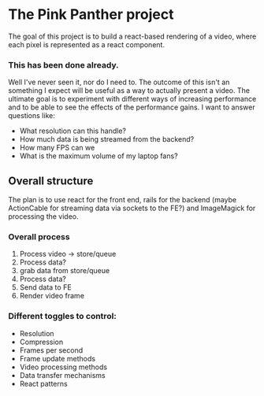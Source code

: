 # The Pink Panther project

The goal of this project is to build a react-based rendering of a video, where each pixel is represented as a react component. 

### This has been done already.

Well I've never seen it, nor do I need to. The outcome of this isn't an something I expect will be useful as a way to actually present a video. The ultimate goal is to experiment with different ways of increasing performance and to be able to see the effects of the performance gains. I want to answer questions like:
- What resolution can this handle?
- How much data is being streamed from the backend?
- How many FPS can we
- What is the maximum volume of my laptop fans?

## Overall structure

The plan is to use react for the front end, rails for the backend (maybe ActionCable for streaming data via sockets to the FE?) and ImageMagick for processing the video.

### Overall process
1. Process video -> store/queue
2. Process data?
3. grab data from store/queue
4. Process data?
5. Send data to FE
6. Render video frame

### Different toggles to control:
- Resolution
- Compression
- Frames per second
- Frame update methods
- Video processing methods
- Data transfer mechanisms
- React patterns
